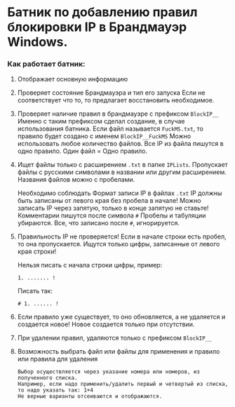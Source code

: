 # Батник по добавлению правил блокировки IP в Брандмауэр Windows.
### Как работает батник:
1. Отображает основную информацию	
	
2. Проверяет состояние Брандмауэра и тип его запуска
    Если не соответствует  что то, то предлагает восстановить необходимое.
3. Проверяет наличие правил в брандмауэре с префиксом `BlockIP__`
	Именно с таким префиксом сделал создание, в случае использования батника.
	Если файл называется `FuckMS.txt`, то правило будет создано с именем `BlockIP__FuckMS`
	Можно использовать любое количество файлов.
	Все IP из файла пишутся в одно правило. Один файл = Одно правило. 
	   
4. Ищет файлы только с расширением `.txt` в папке `IPLists`.
	Пропускает файлы с русскими символами в названии или другим расширением.
	Названия файлов можно с пробелами.

    Необходимо соблюдать Формат записи IP в файлах `.txt`
	IP должны быть записаны от левого края без пробела в начале!
	Можно записать IP через запятую, только в конце запятую не ставьте!
	Комментарии пишутся после символа `#`
	Пробелы и табуляции убираются. Все, что записано после `#`, игнорируется.

5. Правильность IP не проверяется!
	Если в начале строки есть пробел, то она пропускается.
	Ищутся только цифры, записанные от левого края строки!

    Нельзя писать с начала строки цифры, пример:
    ```
    1. ....... !
    ```
    Писать так:
    ```
    # 1. ...... !
    ```
6. Если правило уже существует, то оно обновляется, а не удаляется и создается 
    новое! Новое создается только при отсутствии.
7. При удалении правил, удаляются только с префиксом `BlockIP__`
	
8. Возможность выбрать файл или файлы для применения и правило или 
    правила для удаления
    ```
	Выбор осуществляется через указание номера или номеров, из полученного списка.
	Например, если надо применить/удалить первый и четвертый из списка,
	то надо указать так: 1+4
	Не верные варианты отсеиваются и отображаются.
    ```